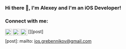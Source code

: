 ### Hi there 👋, I'm Alexey and I'm an iOS Developer!

### Connect with me:

[<img align="left" alt="Artem-Tomilo | LinkedIn" width="22px" src="https://cdn.jsdelivr.net/npm/simple-icons@v3/icons/linkedin.svg" />][linkedin]

[<img align="left" alt="Artem-Tomilo | Telegram" width="22px" src="https://cdn.jsdelivr.net/npm/simple-icons@v3/icons/telegram.svg" />][telegram]

[<img align="left" alt="Artem-Tomilo | Post" width="22px" src="https://cdn.jsdelivr.net/npm/simple-icons@v3/icons/gmail.svg" />][post]

[linkedin]: https://www.linkedin.com/in/alexey-grebennikov-6996071a2
[telegram]: http://t.me/Alexey_ios
[post]: mailto: ios.grebennikov@gmail.com

<!--
**ios-grebennikov/ios-grebennikov** is a ✨ _special_ ✨ repository because its `README.md` (this file) appears on your GitHub profile.

Here are some ideas to get you started:

- 🔭 I’m currently working on ...
- 🌱 I’m currently learning ...
- 👯 I’m looking to collaborate on ...
- 🤔 I’m looking for help with ...
- 💬 Ask me about ...
- 📫 How to reach me: ...
- 😄 Pronouns: ...
- ⚡ Fun fact: ...
-->
